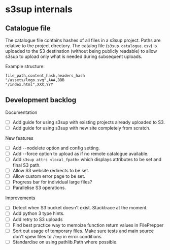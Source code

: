 # s3sup internals
## Catalogue file
The catalogue file contains hashes of all files in a s3sup project. Paths are
relative to the project directory. The catalog file (`s3sup.catalogue.csv`) is
uploaded to the S3 destination (without being publicly readable) to allow s3sup
to upload only what is needed during subsequent uploads.

Example structure:

    file_path,content_hash,headers_hash
    "/assets/logo.svg",AAA,BBB
    "/index.html",XXX,YYY


## Development backlog

Documentation
 * [ ] Add guide for using s3sup with existing projects already uploaded to S3.
 * [ ] Add guide for using s3sup with new site completely from scratch.

New features
 * [ ] Add --nodelete option and config setting.
 * [ ] Add --force option to upload as if no remote catalogue available.
 * [ ] Add `s3sup attrs <local_fpath>` which displays attributes to be set
   and final S3 path.
 * [ ] Allow S3 website redirects to be set.
 * [ ] Allow custom error page to be set.
 * [ ] Progress bar for individual large files?
 * [ ] Parallelise S3 operations.

Improvements
 * [ ] Detect when S3 bucket doesn't exist. Stacktrace at the moment.
 * [ ] Add python 3 type hints.
 * [ ] Add retry to S3 uploads
 * [ ] Find  best practice way to memoize function return values in FilePrepper
 * [ ] Sort out usage of temporary files. Make sure tests and main source don't
   spew files to `/tmp` in error conditions.
 * [ ] Standardise on using pathlib.Path where possible.
